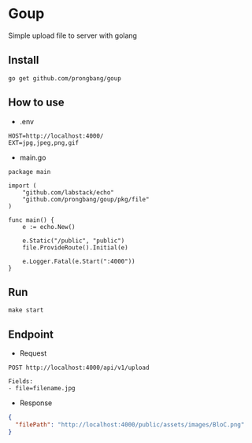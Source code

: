 # Goup

Simple upload file to server with golang

## Install

```
go get github.com/prongbang/goup
```

## How to use

- .env

```
HOST=http://localhost:4000/
EXT=jpg,jpeg,png,gif
```

- main.go

```golang
package main

import (
	"github.com/labstack/echo"
	"github.com/prongbang/goup/pkg/file"
)

func main() {
	e := echo.New()

	e.Static("/public", "public")
	file.ProvideRoute().Initial(e)

	e.Logger.Fatal(e.Start(":4000"))
}
```

## Run

```
make start
```

## Endpoint

- Request

```
POST http://localhost:4000/api/v1/upload

Fields:
- file=filename.jpg
```

- Response

```json
{
  "filePath": "http://localhost:4000/public/assets/images/BloC.png"
}
```